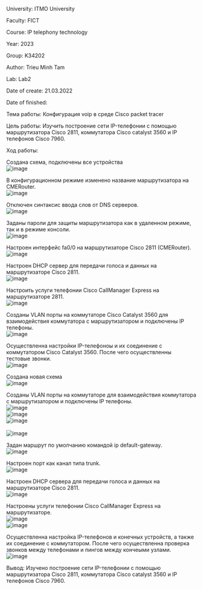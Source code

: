 University: ITMO University

Faculty: FICT

Course: IP telephony technology

Year: 2023

Group: K34202

Author: Trieu Minh Tam

Lab: Lab2

Date of create: 21.03.2022

Date of finished:

Тема работы: Конфигурация voip в среде Сisco packet tracer

Цель работы: Изучить построение сети IP-телефонии с помощью маршрутизатора Cisco 2811, коммутатора Cisco catalyst 3560 и IP телефонов Cisco 7960.

Ход работы:

Создана схема, подключены все устройства</br>
![image](https://user-images.githubusercontent.com/87965299/226693971-74770913-b29b-4cff-a8f4-df26494fc224.png)</br>

В конфигурационном режиме изменено название маршрутизатора на CMERouter.</br>
![image](https://user-images.githubusercontent.com/87965299/226688650-1bfee1f8-0e8d-48d3-a1d0-089dd8fb9090.png)</br>

Отключен синтаксис ввода слов от DNS серверов.</br>
![image](https://user-images.githubusercontent.com/87965299/226689042-1261ab43-4667-4708-8d96-1a07f4b13e2f.png)</br>

Заданы пароли для защиты маршрутизатора как в удаленном режиме, так и в режиме консоли.</br>
![image](https://user-images.githubusercontent.com/87965299/226689714-93e43014-8475-4314-90c6-08f92dac8484.png)</br>

Настроен интерфейс fa0/0 на маршрутизаторе Cisco 2811 (CMERouter).</br>
![image](https://user-images.githubusercontent.com/87965299/226691080-593b5251-39e7-4cc1-a7be-00507c92c477.png)</br>

Настроен DHCP сервер для передачи голоса и данных на маршрутизаторе Cisco 2811.</br>
![image](https://user-images.githubusercontent.com/87965299/226695028-b838f2dd-36a2-4429-8cd0-56de7e308651.png)</br>

Настроить услуги телефонии Cisco CallManager Express на маршрутизаторе 2811.</br>
![image](https://user-images.githubusercontent.com/87965299/226695860-d25726e3-0a30-4437-85f4-ca7bd35ba4b3.png)</br>

Созданы VLAN порты на коммутаторе Cisco Catalyst 3560 для взаимодействия коммутатора с маршрутизатором и подключены IP телефоны.</br>
![image](https://user-images.githubusercontent.com/87965299/226696432-ac9fd498-1077-4eb0-a8ad-279b36e83cbd.png)</br>

Осуществленна настройки IP-телефоноы и их соединение с коммутатором Cisco Catalyst 3560. После чего осуществленны тестовые звонки.</br>
![image](https://user-images.githubusercontent.com/87965299/226697172-bede1aa5-71e0-4444-8f9f-085f11639461.png)</br>

Создана новая схема </br>
![image](https://user-images.githubusercontent.com/87965299/226708379-152b3b4c-9042-449a-a9cc-0b2ee506b26d.png)</br>

Созданы VLAN порты на коммутаторе для взаимодействия коммутатора с маршрутизатором и подключены IP телефоны.</br>
![image](https://user-images.githubusercontent.com/87965299/226700793-cc3b0f0f-978a-45bd-9d1f-51ea88005d5d.png)</br>
![image](https://user-images.githubusercontent.com/87965299/226702030-b2d01794-dee2-4ae9-b32c-4f9133a42816.png)</br>
![image](https://user-images.githubusercontent.com/87965299/226702097-b0d20843-ab77-479d-832f-e2f9e9316f6f.png)</br></br>
![image](https://user-images.githubusercontent.com/87965299/226704086-5c98e876-669a-432c-bf07-2b4fceebe805.png)</br>

Задан маршрут по умолчанию командой ip default-gateway.</br>
![image](https://user-images.githubusercontent.com/87965299/226704862-411e3b92-055f-41e1-b934-236aafc40ed0.png)</br>

Настроен порт как канал типа trunk.</br>
![image](https://user-images.githubusercontent.com/87965299/226705123-d349096c-ea3d-4c25-baea-872e9cf20819.png)</br>

Настроен DHCP сервера для передачи голоса и данных на маршрутизаторе Cisco 2811.</br>
![image](https://user-images.githubusercontent.com/87965299/226705580-3c349994-28c5-4fb8-b590-7af1c2f68cb9.png)</br>

Настроены услуги телефонии Cisco CallManager Express на маршрутизаторе.</br>
![image](https://user-images.githubusercontent.com/87965299/226706109-8c5c3126-9a32-41dd-bcd6-4de36f1438dc.png)</br>
![image](https://user-images.githubusercontent.com/87965299/226706723-2f6ac477-ae31-49cb-869a-26a9594d6a70.png)</br>

Осуществленна настройка IP-телефонов и конечных устройств, а также их соединение с коммутатором. После чего осуществленна проверка звонков между телефонами и пингов между кончеыми узлами.</br>
![image](https://user-images.githubusercontent.com/87965299/226707830-a18eed9a-bd2c-4b5a-8928-9adcc8edb0b3.png)</br>

Вывод: Изучено построение сети IP-телефонии с помощью маршрутизатора Cisco 2811, коммутатора Cisco catalyst 3560 и IP телефонов Cisco 7960.
